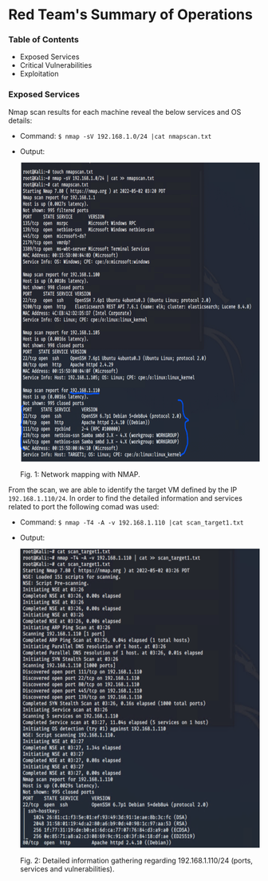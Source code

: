 # Red Team's Summary of Operations

### Table of Contents
- Exposed Services
- Critical Vulnerabilities
- Exploitation

### Exposed Services
Nmap scan results for each machine reveal the below services and OS details:
- Command: `$ nmap -sV 192.168.1.0/24 |cat nmapscan.txt`
- Output: 
  
  <img src="https://github.com/NZS-USYD/CySec-Project-3-/blob/main/Red%20Team%20Operations/Fig.%201.%20NMAP%20scan-Discovery.PNG" width="500" height="600">
  
  Fig. 1: Network mapping with NMAP.
 
 From the scan, we are able to identify the target VM defined by the IP `192.168.1.110/24`.
 In order to find the detailed information and services related to port the following comad was used:
 
- Command: `$ nmap -T4 -A -v 192.168.1.110 |cat scan_target1.txt`
- Output: 
  
  <img src="https://github.com/NZS-USYD/CySec-Project-3-/blob/main/Red%20Team%20Operations/Fig.%202.%20NMAP%20scan-Discovery%20Of%20Target%201(192.168.1.110).PNG" width="500" height="600">
  
  Fig. 2: Detailed information gathering regarding 192.168.1.110/24 (ports, services and vulnerabilities).
